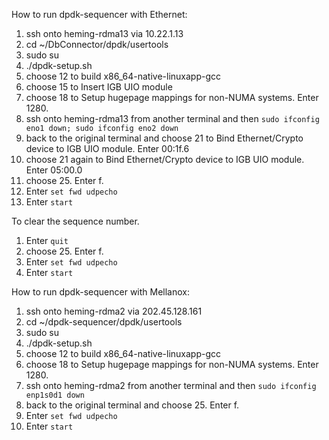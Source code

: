 How to run dpdk-sequencer with Ethernet:

1. ssh onto heming-rdma13 via 10.22.1.13
2. cd ~/DbConnector/dpdk/usertools
3. sudo su
4. ./dpdk-setup.sh
5. choose 12 to build x86_64-native-linuxapp-gcc
6. choose 15 to Insert IGB UIO module
7. choose 18 to Setup hugepage mappings for non-NUMA systems. Enter 1280.
8. ssh onto heming-rdma13 from another terminal and then `sudo ifconfig eno1 down; sudo ifconfig eno2 down`
9. back to the original terminal and choose 21 to Bind Ethernet/Crypto device to IGB UIO module. Enter 00:1f.6
11. choose 21 again to Bind Ethernet/Crypto device to IGB UIO module. Enter 05:00.0
12. choose 25. Enter f.
13. Enter `set fwd udpecho` 
14. Enter `start`

To clear the sequence number.
1. Enter `quit`
2. choose 25. Enter f.
3. Enter `set fwd udpecho` 
4. Enter `start`

How to run dpdk-sequencer with Mellanox:
1. ssh onto heming-rdma2 via 202.45.128.161
2. cd ~/dpdk-sequencer/dpdk/usertools
3. sudo su
4. ./dpdk-setup.sh
5. choose 12 to build x86_64-native-linuxapp-gcc
6. choose 18 to Setup hugepage mappings for non-NUMA systems. Enter 1280.
7. ssh onto heming-rdma2 from another terminal and then `sudo ifconfig enp1s0d1 down`
8. back to the original terminal and choose 25. Enter f.
9. Enter `set fwd udpecho` 
10. Enter `start`
